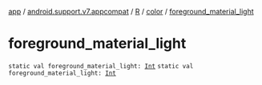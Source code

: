 [app](../../../index.md) / [android.support.v7.appcompat](../../index.md) / [R](../index.md) / [color](index.md) / [foreground_material_light](.)

# foreground_material_light

`static val foreground_material_light: `[`Int`](https://kotlinlang.org/api/latest/jvm/stdlib/kotlin/-int/index.html)
`static val foreground_material_light: `[`Int`](https://kotlinlang.org/api/latest/jvm/stdlib/kotlin/-int/index.html)